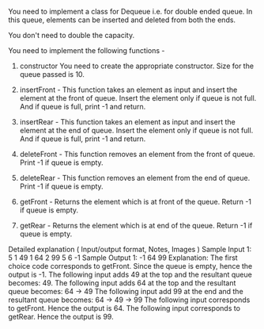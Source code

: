 You need to implement a class for Dequeue i.e. for double ended queue. In this queue, elements can be inserted and deleted from both the ends.

You don't need to double the capacity.

You need to implement the following functions -

1. constructor
You need to create the appropriate constructor. Size for the queue passed is 10.

2. insertFront -
This function takes an element as input and insert the element at the front of queue. Insert the element only if queue is not full. And if queue is full, print -1 and return.

3. insertRear -
This function takes an element as input and insert the element at the end of queue. Insert the element only if queue is not full. And if queue is full, print -1 and return.

4. deleteFront -
This function removes an element from the front of queue. Print -1 if queue is empty.

5. deleteRear -
This function removes an element from the end of queue. Print -1 if queue is empty.

6. getFront -
Returns the element which is at front of the queue. Return -1 if queue is empty.

7. getRear -
Returns the element which is at end of the queue. Return -1 if queue is empty.

Detailed explanation ( Input/output format, Notes, Images )
Sample Input 1:
5 1 49 1 64 2 99 5 6 -1
Sample Output 1:
-1
64
99
Explanation:
The first choice code corresponds to getFront. Since the queue is empty, hence the output is -1. 
The following input adds 49 at the top and the resultant queue becomes: 49.
The following input adds 64 at the top and the resultant queue becomes: 64 -> 49
The following input add 99 at the end and the resultant queue becomes: 64 -> 49 -> 99
The following input corresponds to getFront. Hence the output is 64.
The following input corresponds to getRear. Hence the output is 99.


